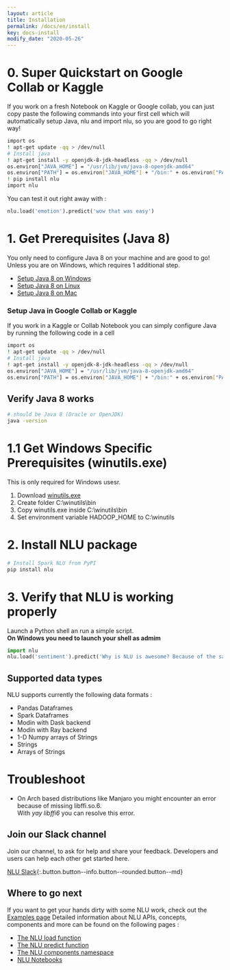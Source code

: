 ```yaml
---
layout: article
title: Installation
permalink: /docs/en/install
key: docs-install
modify_date: "2020-05-26"
---
```



# 0. Super Quickstart on Google Collab or Kaggle

If you work on a fresh Notebook on Kaggle or Google collab, you can just copy paste the following commands into your first cell which 
will automatically setup Java, nlu and import nlu, so you are good to go right way!

```bash
import os
! apt-get update -qq > /dev/null   
# Install java
! apt-get install -y openjdk-8-jdk-headless -qq > /dev/null
os.environ["JAVA_HOME"] = "/usr/lib/jvm/java-8-openjdk-amd64"
os.environ["PATH"] = os.environ["JAVA_HOME"] + "/bin:" + os.environ["PATH"]
! pip install nlu
import nlu
```
You can test it out right away with :
```python
nlu.load('emotion').predict('wow that was easy')
```


# 1. Get Prerequisites (Java 8)

You only need to configure Java 8 on your machine and are good to go! 
Unless you are on Windows, which requires 1 additional step.


- [Setup Java 8 on Windows](https://access.redhat.com/documentation/en-us/openjdk/8/html/openjdk_8_for_windows_getting_started_guide/getting_started_with_openjdk_for_windows)
- [Setup Java 8 on Linux](https://openjdk.java.net/install/)
- [Setup Java 8 on Mac](https://docs.oracle.com/javase/8/docs/technotes/guides/install/mac_jdk.html)

### Setup Java in Google Collab or Kaggle
If you work in a Kaggle or Collab Notebook you can simply configure Java by running the following code in a cell

```bash
import os
! apt-get update -qq > /dev/null   
# Install java
! apt-get install -y openjdk-8-jdk-headless -qq > /dev/null
os.environ["JAVA_HOME"] = "/usr/lib/jvm/java-8-openjdk-amd64"
os.environ["PATH"] = os.environ["JAVA_HOME"] + "/bin:" + os.environ["PATH"]
```



## Verify Java 8 works
```bash
# should be Java 8 (Oracle or OpenJDK)
java -version
```

# 1.1 Get Windows Specific Prerequisites (winutils.exe)
This is only required for Windows usesr.
1. Download [winutils.exe](https://github.com/steveloughran/winutils/blob/master/hadoop-2.7.1/bin/winutils.exe)
2. Create folder C:\winutils\bin
3. Copy winutils.exe inside C:\winutils\bin
4. Set environment variable HADOOP_HOME to C:\winutils

# 2. Install NLU package

```bash
# Install Spark NLU from PyPI
pip install nlu
```




# 3. Verify that NLU is working properly
Launch a Python shell an run a simple script.         
**On Windows you need to launch your shell as admim**

```python
import nlu
nlu.load('sentiment').predict('Why is NLU is awesome? Because of the sauce!')
```



##  Supported data types
NLU supports currently the following data formats :
- Pandas Dataframes 
- Spark Dataframes 
- Modin with Dask backend
- Modin with Ray backend
- 1-D Numpy arrays of Strings
- Strings
- Arrays of Strings


# Troubleshoot

- On Arch based distributions like Manjaro you might encounter an error because of missing libffi.so.6.      
With *yay libffi6* you can resolve this error.



## Join our Slack channel

Join our channel, to ask for help and share your feedback. Developers and users can help each other get started here.

[NLU Slack](https://spark-nlp.slack.com/archives/C0196BQCDPY){:.button.button--info.button--rounded.button--md}


## Where to go next

If you want to get your hands dirty with some NLU work, check out the [Examples page](examples)
Detailed information about NLU APIs, concepts, components and more can be found on the following pages :

- [The NLU load function](load_api)
- [The NLU predict function](predict_api)
- [The NLU components namespace](https://nlu.johnsnowlabs.com/docs/en/namespace)
- [NLU Notebooks](notebooks)


